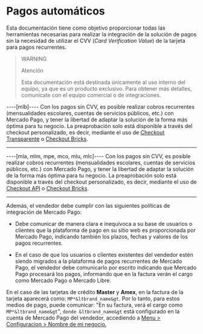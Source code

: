 # Pagos automáticos

Esta documentación tiene como objetivo proporcionar todas las herramientas necesarias para realizar la integración de la solución de pagos sin la necesidad de utilizar el CVV (_Card Verification Value_) de la tarjeta para pagos recurrentes.

> WARNING
> 
> Atención
> 
> Esta documentación está destinada únicamente al uso interno del equipo, ya que es un producto exclusivo. Para obtener más detalles, comunícate con el equipo comercial o de integraciones.

----[mlb]----
Con los pagos sin CVV, es posible realizar cobros recurrentes (mensualidades escolares, cuentas de servicios públicos, etc.) con Mercado Pago, y tener la libertad de adaptar la solución de la forma más óptima para tu negocio. La preaprobación solo está disponible a través del checkout personalizado, es decir, mediante el uso de [Checkout Transparente](/developers/es/docs/checkout-api/landing) o [Checkout Bricks](/developers/es/docs/checkout-bricks/landing).

------------
----[mla, mlm, mpe, mco, mlu, mlc]----
Con los pagos sin CVV, es posible realizar cobros recurrentes (mensualidades escolares, cuentas de servicios públicos, etc.) con Mercado Pago, y tener la libertad de adaptar la solución de la forma más óptima para tu negocio. La preaprobación solo está disponible a través del checkout personalizado, es decir, mediante el uso de [Checkout API](/developers/es/docs/checkout-api/landing) o [Checkout Bricks](/developers/es/docs/checkout-bricks/landing).

------------

Además, el vendedor debe cumplir con las siguientes políticas de integración de Mercado Pago:

- Debe comunicar de manera clara e inequívoca a su base de usuarios o clientes que la plataforma de pago en su sitio web es proporcionada por Mercado Pago, indicando también los plazos, fechas y valores de los pagos recurrentes.

- En el caso de que los usuarios o clientes existentes del vendedor estén siendo migrados a la plataforma de pagos recurrentes de Mercado Pago, el vendedor debe comunicarlo por escrito indicando que Mercado Pago procesará los pagos, informando que en la factura verán el cargo como Mercado Pago o Mercado Libre.

En el caso de las tarjetas de crédito **Master** y **Amex**, en la factura de la tarjeta aparecerá como: `MP*&ltbrand_name&gt`. Por lo tanto, para estos medios de pago, puede comunicar: "En su factura, verá el cargo como `MP*&ltbrand_name&gt`", `donde &ltbrand_name&gt` está configurado en la cuenta de Mercado Pago del vendedor, accediendo a [Menu > Configuracion > Nombre de mi negocio.](https://www.mercadopago[FAKER][URL][DOMAIN]/business#from-section=menu)
